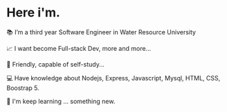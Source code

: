 # Here i'm.

📚 I’m a third year Software Engineer in Water Resource University

📈 I want become Full-stack Dev, more and more...

💬 Friendly, capable of self-study...

💻 Have knowledge about Nodejs, Express, Javascript, Mysql, HTML, CSS, Boostrap 5.

📕 I'm keep learning ... something new.
